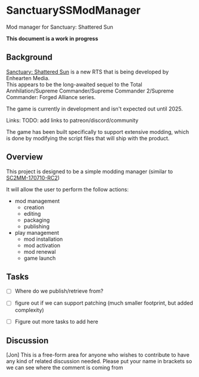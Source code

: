 # SanctuarySSModManager
Mod manager for Sanctuary: Shattered Sun

**This document is a work in progress**

## Background

[Sanctuary: Shattered Sun](https://www.sanctuaryshatteredsun.com/) is a new RTS that is being developed by Enhearten Media.  
This appears to be the long-awaited sequel to the Total Annhilation/Supreme Commander/Supreme Commander 2/Supreme Commander: Forged Alliance series.

The game is currently in development and isn't expected out until 2025.

Links:
TODO:  add links to patreon/discord/community

The game has been built specifically to support extensive modding, which is done by modifying the script files that will ship with the product.

## Overview
This project is designed to be a simple modding manager (similar to [SC2MM-170710-RC2](https://www.moddb.com/mods/revamp-mod/downloads/sc2-mod-manager-release-071017-rc2))

It will allow the user to perform the follow actions:


- mod management
	- creation
	- editing
	- packaging
	- publishing
- play management
	- mod installation
	- mod activation
	- mod renewal
	- game launch


## Tasks
- [ ] Where do we publish/retrieve from?  
- [ ] figure out if we can support patching (much smaller footprint, but added complexity)
- [ ] Figure out more tasks to add here


## Discussion
[Jon] This is a free-form area for anyone who wishes to contribute to have any kind of related discussion needed.  Please put your name in brackets so we can see where the comment is coming from